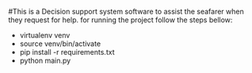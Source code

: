 #This is a Decision support system software to assist the seafarer when they request for help.
for running the project follow the steps bellow:
* virtualenv venv
* source venv/bin/activate
* pip install -r requirements.txt
* python main.py

 